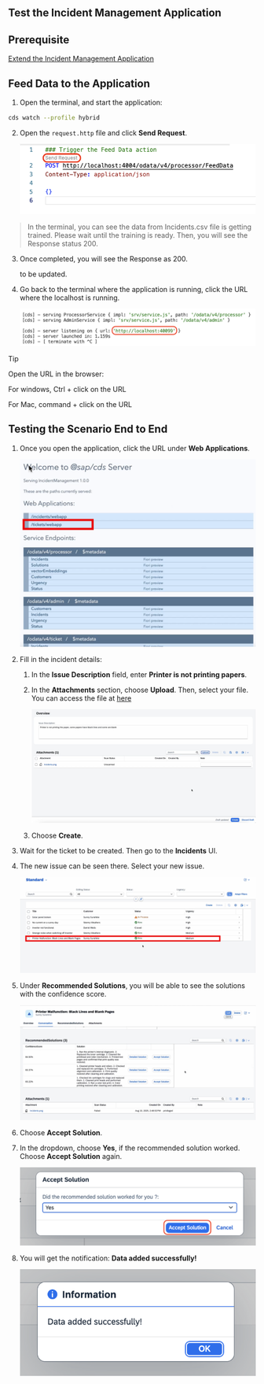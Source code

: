 ## Test the Incident Management Application

## Prerequisite

[Extend the Incident Management Application](./extend-service.md)

## Feed Data to the Application

1. Open the terminal, and start the application:

```sh
cds watch --profile hybrid
```

2. Open the `request.http` file and click **Send Request**.

    ![request](../images/extend-service/send-req.png)

> In the terminal, you can see the data from Incidents.csv file is getting trained. Please wait until the training is ready. Then, you will see the Response status 200. 

3. Once completed, you will see the Response as 200.

    to be updated.

4. Go back to the terminal where the application is running, click the URL where the localhost is running.

    ![terminal](../images/extend-service/localhost.png)

> [!Tip]
> Open the URL in the browser:
>
> For windows, Ctrl + click on the URL
>
> For Mac, command + click on the URL

## Testing the Scenario End to End

1. Once you open the application, click the URL under **Web Applications**.

    ![webapp](../images/teste2e/open-webapp.png)

2. Fill in the incident details:

    1. In the **Issue Description** field, enter **Printer is not printing papers**.

    2. In the **Attachments** section, choose **Upload**. Then, select your file. You can access the file at [here](../images/teste2e/issueTicket.png)

        ![testing](../images/teste2e/createTicket.png)

    3. Choose **Create**.

3. Wait for the ticket to be created. Then go to the **Incidents** UI.
4. The new issue can be seen there. Select your new issue.

    <img src="../images/teste2e/newIssueCreated.png"/>

5. Under **Recommended Solutions**, you will be able to see the solutions with the confidence score.

    ![testing](../images/teste2e/recommendedSol.png)

6. Choose **Accept Solution**.

7. In the dropdown, choose **Yes**, if the recommended solution worked. Choose **Accept Solution** again.

    ![testing](../images/teste2e/accept2.png)

8. You will get the notification: **Data added successfully!**

    ![testing](../images/teste2e/data-saved.png)
